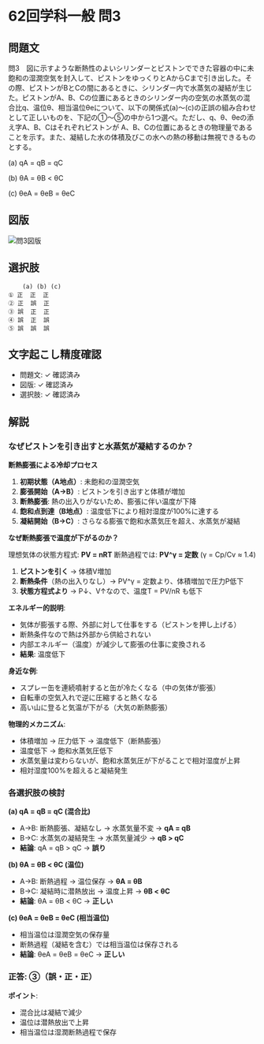 # 62回学科一般 問3

## 問題文

問3　図に示すような断熱性のよいシリンダーとピストンでできた容器の中に未飽和の湿潤空気を封入して、ピストンをゆっくりとAからCまで引き出した。その際、ピストンがBとCの間にあるときに、シリンダー内で水蒸気の凝結が生じた。ピストンがA、B、Cの位置にあるときのシリンダー内の空気の水蒸気の混合比q、温位θ、相当温位θeについて、以下の関係式(a)～(c)の正誤の組み合わせとして正しいものを、下記の①～⑤の中から1つ選べ。ただし、q、θ、θeの添え字A、B、Cはそれぞれピストンが A、B、Cの位置にあるときの物理量であることを示す。また、凝結した水の体積及びこの水への熱の移動は無視できるものとする。

(a) qA = qB = qC

(b) θA = θB < θC  

(c) θeA = θeB = θeC

## 図版

![問3図版](../extracted_images/i62gakka(ippan)/i62gakka(ippan)_page3.png)

## 選択肢

```
    (a) (b) (c)
① 正  正  正
② 正  誤  正  
③ 誤  正  正
④ 誤  正  誤
⑤ 誤  誤  誤
```

## 文字起こし精度確認

- 問題文: ✓ 確認済み
- 図版: ✓ 確認済み  
- 選択肢: ✓ 確認済み

## 解説

### なぜピストンを引き出すと水蒸気が凝結するのか？

**断熱膨張による冷却プロセス**

1. **初期状態（A地点）**: 未飽和の湿潤空気
2. **膨張開始（A→B）**: ピストンを引き出すと体積が増加
3. **断熱膨張**: 熱の出入りがないため、膨張に伴い温度が下降
4. **飽和点到達（B地点）**: 温度低下により相対湿度が100%に達する
5. **凝結開始（B→C）**: さらなる膨張で飽和水蒸気圧を超え、水蒸気が凝結

**なぜ断熱膨張で温度が下がるのか？**

理想気体の状態方程式: **PV = nRT**
断熱過程では: **PV^γ = 定数** (γ = Cp/Cv ≈ 1.4)

1. **ピストンを引く** → 体積V増加
2. **断熱条件**（熱の出入りなし）→ PV^γ = 定数より、体積増加で圧力P低下
3. **状態方程式より** → P↓、V↑なので、温度T = PV/nR も低下

**エネルギー的説明**:
- 気体が膨張する際、外部に対して仕事をする（ピストンを押し上げる）
- 断熱条件なので熱は外部から供給されない
- 内部エネルギー（温度）が減少して膨張の仕事に変換される
- **結果**: 温度低下

**身近な例**:
- スプレー缶を連続噴射すると缶が冷たくなる（中の気体が膨張）
- 自転車の空気入れで逆に圧縮すると熱くなる
- 高い山に登ると気温が下がる（大気の断熱膨張）

**物理的メカニズム**:
- 体積増加 → 圧力低下 → 温度低下（断熱膨張）
- 温度低下 → 飽和水蒸気圧低下
- 水蒸気量は変わらないが、飽和水蒸気圧が下がることで相対湿度が上昇
- 相対湿度100%を超えると凝結発生

### 各選択肢の検討

**(a) qA = qB = qC (混合比)**
- A→B: 断熱膨張、凝結なし → 水蒸気量不変 → **qA = qB**
- B→C: 水蒸気の凝結発生 → 水蒸気量減少 → **qB > qC**
- **結論**: qA = qB > qC → **誤り**

**(b) θA = θB < θC (温位)**  
- A→B: 断熱過程 → 温位保存 → **θA = θB**
- B→C: 凝結時に潜熱放出 → 温度上昇 → **θB < θC**
- **結論**: θA = θB < θC → **正しい**

**(c) θeA = θeB = θeC (相当温位)**
- 相当温位は湿潤空気の保存量
- 断熱過程（凝結を含む）では相当温位は保存される
- **結論**: θeA = θeB = θeC → **正しい**

### 正答: ③（誤・正・正）

**ポイント**:
- 混合比は凝結で減少
- 温位は潜熱放出で上昇  
- 相当温位は湿潤断熱過程で保存
